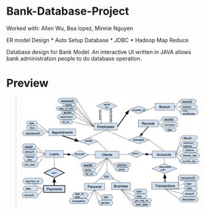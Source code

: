 # Bank-Database-Project
Worked with: Allen Wu, Bea lopez, Minnie Nguyen

ER model Design * Auto Setup Database * JDBC *  Hadoop Map Reduce

Database design for Bank Model.
An interactive UI written in JAVA allows bank administration people to do database operation.

# Preview
> ![showcase](/ER.png)
